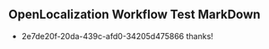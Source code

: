 ## OpenLocalization Workflow Test MarkDown

* 2e7de20f-20da-439c-afd0-34205d475866 
thanks!



<!--HONumber=Jan16_HO4-->
